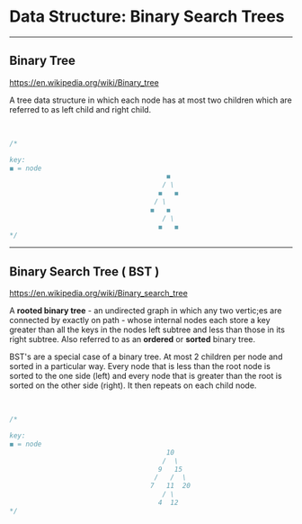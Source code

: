# Data Structure: Binary Search Trees

---

## Binary Tree

<https://en.wikipedia.org/wiki/Binary_tree>

A tree data structure in which each node has at most two children which are referred to as left child and right child.

</br>

```js
/*

key:
◼︎ = node
                                       ◼︎
                                      / \
                                     ◼︎   ◼︎
                                    / \
                                   ◼︎   ◼︎
                                      / \
                                     ◼︎   ◼︎
*/
```

---

## Binary Search Tree ( BST )

<https://en.wikipedia.org/wiki/Binary_search_tree>

A **rooted binary tree** - an undirected graph in which any two vertic;es are connected by exactly on path - whose internal nodes each store a key greater than all the keys in the nodes left subtree and less than those in its right subtree. Also referred to as an **ordered** or **sorted** binary tree.

BST's are a special case of a binary tree. At most 2 children per node and sorted in a particular way. Every node that is less than the root node is sorted to the one side (left) and every node that is greater than the root is sorted on the other side (right). It then repeats on each child node.

</br>

```js
/*

key:
◼︎ = node
                                       10
                                      /  \
                                     9   15
                                    /   /  \
                                   7   11  20
                                      / \
                                     4  12
*/
```
